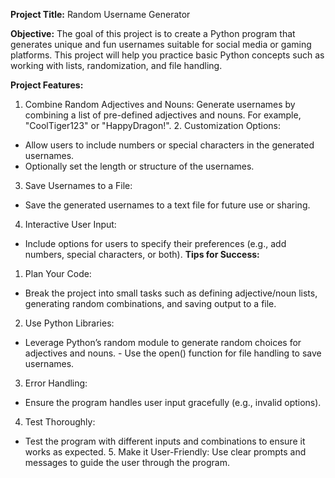 **Project Title:** Random Username Generator

**Objective:**  The goal of this project is to create a Python program that generates unique and fun usernames suitable for social media or gaming platforms. This project will help you practice basic Python concepts such as working with lists, randomization, and file handling.

**Project Features:**
1. Combine Random Adjectives and Nouns:
Generate usernames by combining a list of pre-defined adjectives and nouns. For example, "CoolTiger123" or "HappyDragon!". 2. Customization Options:
- Allow users to include numbers or special characters in the generated usernames.
- Optionally set the length or structure of the usernames.
3. Save Usernames to a File:
- Save the generated usernames to a text file for future use or sharing.
4. Interactive User Input:
- Include options for users to specify their preferences (e.g., add numbers, special characters, or both).
**Tips for Success:**
1. Plan Your Code:
- Break the project into small tasks such as defining adjective/noun lists, generating random combinations, and saving output to a file.
2. Use Python Libraries:
- Leverage Python’s random module to generate random choices for adjectives and nouns. - Use the open() function for file handling to save usernames.
3. Error Handling:
- Ensure the program handles user input gracefully (e.g., invalid options).
4. Test Thoroughly:
- Test the program with different inputs and combinations to ensure it works as expected. 5. Make it User-Friendly:
Use clear prompts and messages to guide the user through the program.
